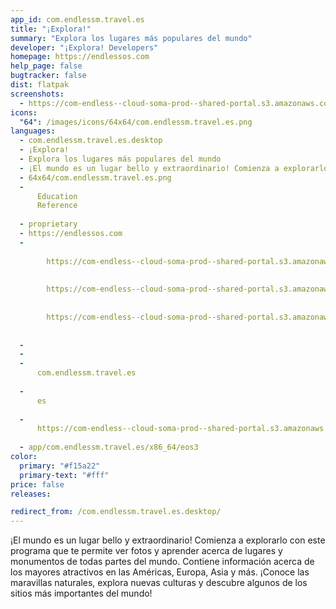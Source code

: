```yaml
---
app_id: com.endlessm.travel.es
title: "¡Explora!"
summary: "Explora los lugares más populares del mundo"
developer: "¡Explora! Developers"
homepage: https://endlessos.com
help_page: false
bugtracker: false
dist: flatpak
screenshots:
  - https://com-endless--cloud-soma-prod--shared-portal.s3.amazonaws.com/apps.306.screenshots.88cf354a-525c-4e32-8db3-6b5c3f58537d_20181023215368022.png
icons:
  "64": /images/icons/64x64/com.endlessm.travel.es.png
languages:
  - com.endlessm.travel.es.desktop
  - ¡Explora!
  - Explora los lugares más populares del mundo
  - ¡El mundo es un lugar bello y extraordinario! Comienza a explorarlo con este programa que te permite ver fotos y aprender acerca de lugares y monumentos de todas partes del mundo. Contiene información acerca de los mayores atractivos en las Américas, Europa, Asia y más. ¡Conoce las maravillas naturales, explora nuevas culturas y descubre algunos de los sitios más importantes del mundo!
  - 64x64/com.endlessm.travel.es.png
  - 
      Education
      Reference
    
  - proprietary
  - https://endlessos.com
  - 
      
        https://com-endless--cloud-soma-prod--shared-portal.s3.amazonaws.com/apps.306.screenshots.88cf354a-525c-4e32-8db3-6b5c3f58537d_20181023215368022.png
      
      
        https://com-endless--cloud-soma-prod--shared-portal.s3.amazonaws.com/apps.306.screenshots.9dc41827-0d3d-4c3c-838a-329a97793f0c_20181023215368022.png
      
      
        https://com-endless--cloud-soma-prod--shared-portal.s3.amazonaws.com/apps.306.screenshots.22f8d7dc-85d6-4b4f-ac83-430196d0be5d_20181023215368022.png
      
    
  - 
  - 
  - 
      com.endlessm.travel.es
    
  - 
      es
    
  - 
      https://com-endless--cloud-soma-prod--shared-portal.s3.amazonaws.com/app.1472.appCenterThumbnail.84080671-2cea-4ca4-a28a-20d096d0a112_201810232152735555.jpg
    
  - app/com.endlessm.travel.es/x86_64/eos3
color:
  primary: "#f15a22"
  primary-text: "#fff"
price: false
releases:

redirect_from: /com.endlessm.travel.es.desktop/
---
```


<p>¡El mundo es un lugar bello y extraordinario! Comienza a explorarlo con este programa que te permite ver fotos y aprender acerca de lugares y monumentos de todas partes del mundo. Contiene información acerca de los mayores atractivos en las Américas, Europa, Asia y más. ¡Conoce las maravillas naturales, explora nuevas culturas y descubre algunos de los sitios más importantes del mundo!</p>